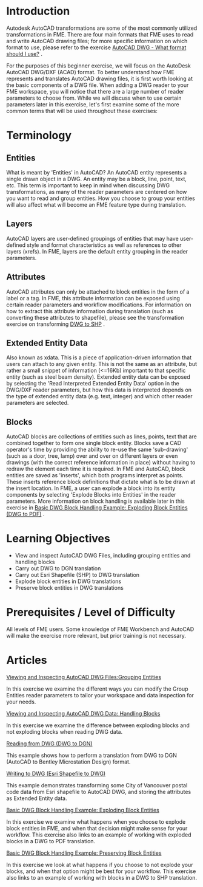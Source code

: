

Introduction
============

Autodesk AutoCAD transformations are some of the most commonly utilized
transformations in FME. There are four main formats that FME uses to
read and write AutoCAD drawing files; for more specific information on
which format to use, please refer to the exercise [AutoCAD DWG - What
format should I
use?](https://knowledge.safe.com/content/kbentry/21601/autocad-dwg-which-format-should-i-use.html)
.

For the purposes of this beginner exercise, we will focus on the
AutoDesk AutoCAD DWG/DXF (ACAD) format. To better understand how FME
represents and translates AutoCAD drawing files, it is first worth
looking at the basic components of a DWG file. When adding a DWG reader
to your FME workspace, you will notice that there are a large number of
reader parameters to choose from. While we will discuss when to use
certain parameters later in this exercise, let\'s first examine some of
the more common terms that will be used throughout these exercises:

Terminology
===========

Entities
--------

What is meant by \'Entities\' in AutoCAD? An AutoCAD entity represents a
single drawn object in a DWG. An entity may be a block, line, point,
text, etc. This term is important to keep in mind when discussing DWG
transformations, as many of the reader parameters are centered on how
you want to read and group entities. How you choose to group your
entities will also affect what will become an FME feature type during
translation.

Layers
------

AutoCAD layers are user-defined groupings of entities that may have
user-defined style and format characteristics as well as references to
other layers (xrefs). In FME, layers are the default entity grouping in
the reader parameters.

Attributes
----------

AutoCAD attributes can only be attached to block entities in the form of
a label or a tag. In FME, this attribute information can be exposed
using certain reader parameters and workflow modifications. For
information on how to extract this attribute information during
translation (such as converting these attributes to shapefile), please
see the transformation exercise on transforming [DWG to
SHP](https://knowledge.safe.com/content/kbentry/18737/exercise-getting-started-with-autocad-and-fme.html)
.

Extended Entity Data
--------------------

Also known as xdata. This is a piece of application-driven information
that users can attach to any given entity. This is not the same as an
attribute, but rather a small snippet of information (\<=16Kb) important
to that specific entity (such as steel beam density). Extended entity
data can be exposed by selecting the \'Read Interpreted Extended Entity
Data\' option in the DWG/DXF reader parameters, but how this data is
interpreted depends on the type of extended entity data (e.g. text,
integer) and which other reader parameters are selected.

Blocks
------

AutoCAD blocks are collections of entities such as lines, points, text
that are combined together to form one single block entity. Blocks save
a CAD operator\'s time by providing the ability to re-use the same
\'sub-drawing\' (such as a door, tree, lamp) over and over on different
layers or even drawings (with the correct reference information in
place) without having to redraw the element each time it is required. In
FME and AutoCAD, block entities are saved as \'inserts\', which both
programs interpret as points. These inserts reference block definitions
that dictate what is to be drawn at the insert location. In FME, a user
can explode a block into its entity components by selecting \'Explode
Blocks into Entities\' in the reader parameters. More information on
block handling is available later in this exercise in [Basic DWG Block
Handling Example: Exploding Block Entities (DWG to
PDF)](https://knowledge.safe.com/exercises/27245/basic-dwg-block-handling-example-exploding-block-e.html)
.

Learning Objectives
===================

-   View and inspect AutoCAD DWG Files, including grouping entities and
    handling blocks
-   Carry out DWG to DGN translation
-   Carry out Esri Shapefile (SHP) to DWG translation
-   Explode block entities in DWG translations
-   Preserve block entities in DWG translations

Prerequisites / Level of Difficulty
===================================

All levels of FME users. Some knowledge of FME Workbench and AutoCAD
will make the exercise more relevant, but prior training is not
necessary.

Articles
========

[Viewing and Inspecting AutoCAD DWG Files:Grouping
Entities](https://knowledge.safe.com/content/kbentry/22435/getting-started-with-autocad-and-fme-reader-parame.html)

In this exercise we examine the different ways you can modify the Group
Entities reader parameters to tailor your workspace and data inspection
for your needs.

[Viewing and Inspecting AutoCAD DWG Data: Handling
Blocks](https://knowledge.safe.com/exercises/27244/viewing-and-inspecting-autocad-dwg-data-handling-b.html)

In this exercise we examine the difference between exploding blocks and
not exploding blocks when reading DWG data.

[Reading from DWG (DWG to
DGN)](https://knowledge.safe.com/exercises/1470/how-to-convert-dwg-to-dgn-autocad-to-microstation.html)

This example shows how to perform a translation from DWG to DGN (AutoCAD
to Bentley Microstation Design) format.

[Writing to DWG (Esri Shapefile to
DWG)](https://knowledge.safe.com/exercises/18703/how-to-convert-shp-to-dwg-esri-shapefile-to-autoca.html)

This example demonstrates transforming some City of Vancouver postal
code data from Esri shapefile to AutoCAD DWG, and storing the attributes
as Extended Entity data.

[Basic DWG Block Handling Example: Exploding Block
Entities](https://knowledge.safe.com/exercises/27245/basic-dwg-block-handling-example-exploding-block-e.html)

In this exercise we examine what happens when you choose to explode block
entities in FME, and when that decision might make sense for your
workflow. This exercise also links to an example of working with exploded
blocks in a DWG to PDF translation.

[Basic DWG Block Handling Example: Preserving Block
Entities](https://knowledge.safe.com/exercises/18737/exercise-getting-started-with-autocad-and-fme.html)

In this exercise we look at what happens if you choose to not explode
your blocks, and when that option might be best for your workflow. This
exercise also links to an example of working with blocks in a DWG to SHP
translation.


